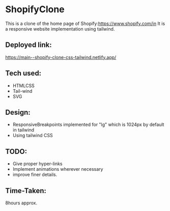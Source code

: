 # ShopifyClone

This is a clone of the home page of Shopify:https://www.shopify.com/in
It is a responsive website implementation using tailwind.

## Deployed link: 
https://main--shopify-clone-css-tailwind.netlify.app/

## Tech used:
- HTMLCSS
- Tail-wind
- SVG

## Design:
- ResponsiveBreakpoints implemented for "lg" which is 1024px by default in tailwind
- Using tailwind CSS

## TODO:
- Give proper hyper-links
- Implement animations wherever necessary
- improve finer details.

## Time-Taken:
8hours approx.
